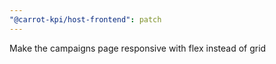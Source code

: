 ```yaml
---
"@carrot-kpi/host-frontend": patch
---
```


Make the campaigns page responsive with flex instead of grid
